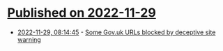 # [Published on 2022-11-29](index.md)

* [2022-11-29, 08:14:45](https://news.ycombinator.com/item?id=33784926) - [Some Gov.uk URLs blocked by deceptive site warning](https://insidegovuk.blog.gov.uk/2022/11/24/incident-report-some-gov-uk-urls-blocked-by-deceptive-site-warning/)
